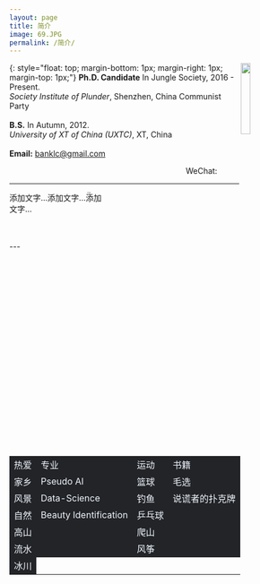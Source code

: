 ```yaml
---
layout: page
title: 简介
image: 69.JPG
permalink: /简介/
---
```


<img src="https://s3.ax1x.com/2020/12/23/rsXKYD.jpg" align="right" width="18%">{: style="float: top; margin-bottom: 1px; margin-right: 1px; margin-top: 1px;"}
**Ph.D. Candidate** In Jungle Society, 2016 - Present.<br>
*Society Institute of Plunder*, Shenzhen, China Communist Party <br><br>
**B.S.** In Autumn,  2012. <br>
*University of XT of China (UXTC)*, XT, China <br><br>
**Email:** banklc@gmail.com
<p align="right">WeChat: &nbsp;&nbsp;&nbsp;&nbsp;&nbsp;&nbsp;&nbsp;&nbsp;&nbsp;</p>
  
---
<div style="position: relative; width: 170px; height: 89px;">
<img src="https://s3.ax1x.com/2020/12/23/rsXKYD.jpg" align="right" width="18%" alt="">
<span style="position: absolute; top: 0; left: 0;">添加文字...添加文字...添加文字...</span>
</div> 
---
<div>
<table frame=void border=0 align=center style="color:aliceblue;">
    <tr><td bgcolor="#232428" style="border:none;">热爱</td><td bgcolor="#232428" style="border:none;">专业</td><td bgcolor="#232428" style="border:none;">运动</td><td bgcolor="#232428" style="border:none;">书籍</td></tr>
    <tr><td bgcolor="#232428" style="border:none;">家乡</td><td bgcolor="#232428" style="border:none;">Pseudo AI</td><td bgcolor="#232428" style="border:none;">篮球</td><td bgcolor="#232428" style="border:none;">毛选</td></tr>
    <tr><td bgcolor="#232428" style="border:none;">风景</td><td bgcolor="#232428" style="border:none;">Data-Science</td><td bgcolor="#232428" style="border:none;">钓鱼</td><td bgcolor="#232428" style="border:none;">说谎者的扑克牌</td></tr>
    <tr><td bgcolor="#232428" style="border:none;">自然</td><td bgcolor="#232428" style="border:none;">Beauty Identification</td><td bgcolor="#232428" style="border:none;">乒乓球</td><td bgcolor="#232428" style="border:none;"> </td></tr>
    <tr><td bgcolor="#232428" style="border:none;">高山</td><td bgcolor="#232428" style="border:none;"> </td><td bgcolor="#232428" style="border:none;">爬山</td><td bgcolor="#232428" style="border:none;"> </td></tr>
    <tr><td bgcolor="#232428" style="border:none;">流水</td><td bgcolor="#232428" style="border:none;"> </td><td bgcolor="#232428" style="border:none;">风筝</td><td bgcolor="#232428" style="border:none;"> </td></tr>
    <tr><td bgcolor="#232428" style="border:none;">冰川</td></tr> 
</table>
</div>
